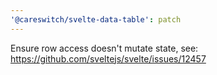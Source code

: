 ```yaml
---
'@careswitch/svelte-data-table': patch
---
```


Ensure row access doesn't mutate state, see: https://github.com/sveltejs/svelte/issues/12457
